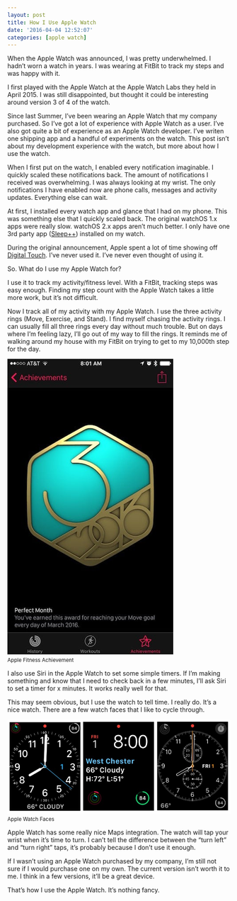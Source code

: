 ```yaml
---
layout: post
title: How I Use Apple Watch
date: '2016-04-04 12:52:07'
categories: [apple watch]
---
```


When the Apple Watch was announced, I was pretty underwhelmed. I hadn’t worn a watch in years. I was wearing at FitBit to track my steps and was happy with it.

I first played with the Apple Watch at the Apple Watch Labs they held in April 2015. I was still disappointed, but thought it could be interesting around version 3 of 4 of the watch.

Since last Summer, I’ve been wearing an Apple Watch that my company purchased. So I’ve got a lot of experience with Apple Watch as a user. I’ve also got quite a bit of experience as an Apple Watch developer. I’ve writen one shipping app and a handful of experiments on the watch. This post isn’t about my development experience with the watch, but more about how I use the watch.

When I first put on the watch, I enabled every notification imaginable. I quickly scaled these notifications back. The amount of notifications I received was overwhelming. I was always looking at my wrist. The only notifications I have enabled now are phone calls, messages and activity updates. Everything else can wait.

At first, I installed every watch app and glance that I had on my phone. This was something else that I quickly scaled back. The original watchOS 1.x apps were really slow. watchOS 2.x apps aren’t much better. I only have one 3rd party app ([Sleep++](https://itunes.apple.com/us/app/sleep++/id1038440371?mt=8)) installed on my watch.

During the original announcement, Apple spent a lot of time showing off [Digital Touch](https://support.apple.com/en-us/HT204833). I’ve never used it. I’ve never even thought of using it.

So. What do I use my Apple Watch for?

I use it to track my activity/fitness level. With a FitBit, tracking steps was easy enough. Finding my step count with the Apple Watch takes a little more work, but it’s not difficult.

Now I track all of my activity with my Apple Watch. I use the three activity rings (Move, Exercise, and Stand). I find myself chasing the activity rings. I can usually fill all three rings every day without much trouble. But on days where I’m feeling lazy, I’ll go out of my way to fill the rings. It reminds me of walking around my house with my FitBit on trying to get to my 10,000th step for the day.

<div class="py-3">
	<div class="card shadow-sm">
		<img class="img-fluid" src="/public/images/2016/how-i-use-apple-watch/achievement.jpg">
		<div class="card-body mx-auto">
			<small>Apple Fitness Achievement</small>
		</div>
	</div>
</div>

I also use Siri in the Apple Watch to set some simple timers. If I’m making something and know that I need to check back in a few minutes, I’ll ask Siri to set a timer for x minutes. It works really well for that.

This may seem obvious, but I use the watch to tell time. I really do. It’s a nice watch. There are a few watch faces that I like to cycle through.

<div class="py-3">
	<div class="card shadow-sm">
		<img class="img-fluid" src="/public/images/2016/how-i-use-apple-watch/faces.png">
		<div class="card-body mx-auto">
			<small>Apple Watch Faces</small>
		</div>
	</div>
</div>

Apple Watch has some really nice Maps integration. The watch will tap your wrist when it’s time to turn. I can’t tell the difference between the “turn left” and “turn right” taps, it’s probably because I don’t use it enough.

If I wasn’t using an Apple Watch purchased by my company, I’m still not sure if I would purchase one on my own. The current version isn’t worth it to me. I think in a few versions, it’ll be a great device.

That’s how I use the Apple Watch. It’s nothing fancy.

